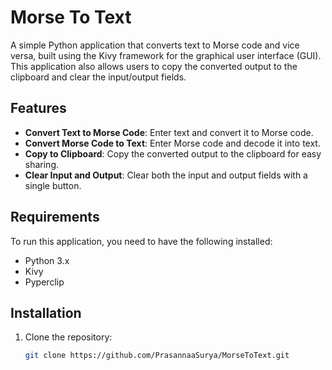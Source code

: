 # Morse To Text

A simple Python application that converts text to Morse code and vice versa, built using the Kivy framework for the graphical user interface (GUI). This application also allows users to copy the converted output to the clipboard and clear the input/output fields.

## Features

- **Convert Text to Morse Code**: Enter text and convert it to Morse code.
- **Convert Morse Code to Text**: Enter Morse code and decode it into text.
- **Copy to Clipboard**: Copy the converted output to the clipboard for easy sharing.
- **Clear Input and Output**: Clear both the input and output fields with a single button.

## Requirements

To run this application, you need to have the following installed:

- Python 3.x
- Kivy
- Pyperclip

## Installation

1. Clone the repository:

   ```bash
   git clone https://github.com/PrasannaaSurya/MorseToText.git
